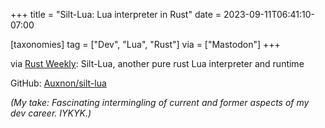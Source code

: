 +++
title = "Silt-Lua: Lua interpreter in Rust"
date = 2023-09-11T06:41:10-07:00

[taxonomies]
tag = ["Dev", "Lua", "Rust"]
via = ["Mastodon"]
+++

via [Rust Weekly](https://mastodon.social/@rust_discussions/111045654699891482): Silt-Lua, another pure rust Lua interpreter and runtime

<!-- more -->

GitHub: [Auxnon/silt-lua](https://github.com/Auxnon/silt-lua)

_(My take: Fascinating intermingling of current and former aspects of my dev career. IYKYK.)_
